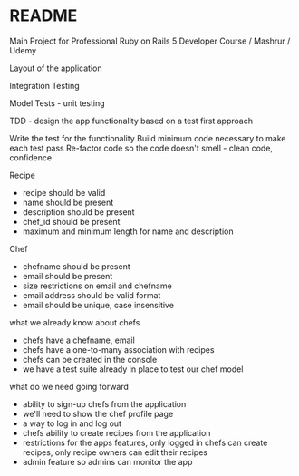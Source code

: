 # README

Main Project for Professional Ruby on Rails 5 Developer Course / Mashrur / Udemy

Layout of the application

Integration Testing

Model Tests - unit testing

TDD - design the app functionality based on a test first approach

  Write the test for the functionality
  Build minimum code necessary to make each test pass
  Re-factor code so the code doesn't smell - clean code, confidence
  
Recipe
- recipe should be valid
- name should be present
- description should be present
- chef_id should be present
- maximum and minimum length for name and description

Chef
- chefname should be present
- email should be present
- size restrictions on email and chefname
- email address should be valid format
- email should be unique, case insensitive

what we already know about chefs
- chefs have a chefname, email
- chefs have a one-to-many association with recipes
- chefs can be created in the console
- we have a test suite already in place to test our chef model

what do we need going forward
- ability to sign-up chefs from the application
- we'll need to show the chef profile page
- a way to log in and log out
- chefs ability to create recipes from the application
- restrictions for the apps features, only logged in chefs can create recipes, only recipe owners can edit their recipes
- admin feature so admins can monitor the app
